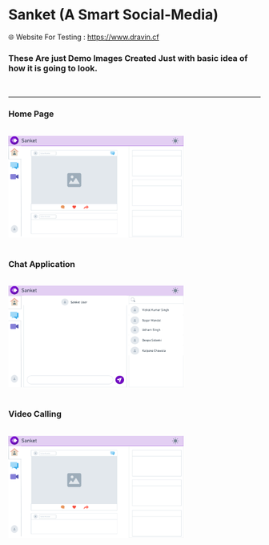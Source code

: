 # Sanket (A Smart Social-Media)

🌐 Website For Testing : https://www.dravin.cf

### These Are just Demo Images Created Just with basic idea of how it is going to look.
<br>
<hr>
<p align="center">
<h3> Home Page</h3>
 <br>
  <img src=".\src\Components\Img\ReadmeImg\Home.png" width="350" alt="accessibility text">
  <br>
  <br>
  <h3> Chat Application</h3>
   <br>
   <img src=".\src\Components\Img\ReadmeImg\Chat.png" width="350" alt="accessibility text">
    <br>
   <br>
   <h3>Video Calling</h3>
   <br>
    <img src=".\src\Components\Img\ReadmeImg\Home.png" width="350" alt="accessibility text">
</p>
